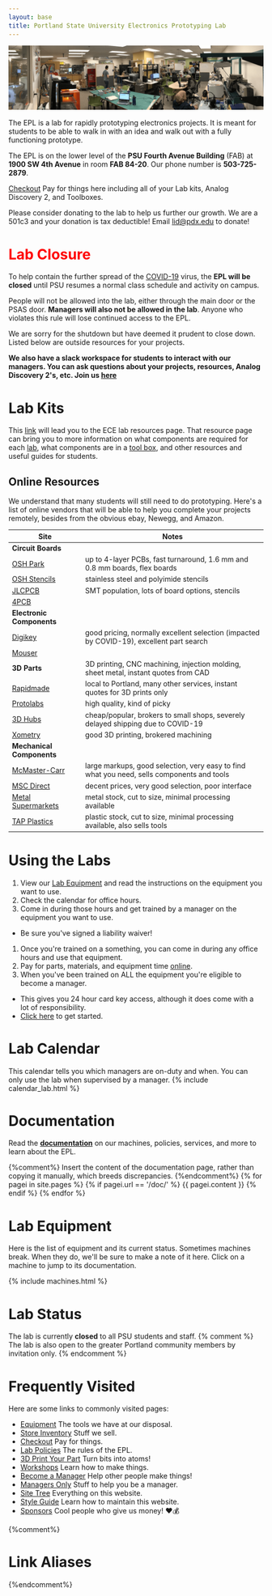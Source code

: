 ```yaml
---
layout: base
title: Portland State University Electronics Prototyping Lab
---
```


![The EPL](/images/lab_pano_2019.png)

The EPL is a lab for rapidly prototyping electronics projects.
It is meant for students to be able to walk in with an idea and walk out with a fully functioning prototype.

The EPL is on the lower level of the **PSU Fourth Avenue Building** (FAB) at **1900 SW 4th Avenue** in room **FAB 84-20**.
Our phone number is **503-725-2879**.

[Checkout]
Pay for things here including all of your Lab kits, Analog Discovery 2, and Toolboxes.

Please consider donating to the lab to help us further our growth.
We are a 501c3 and your donation is tax deductible! Email [lid@pdx.edu](mailto:lid@pdx.edu) to donate!

# <font color="red">Lab Closure</font>
To help contain the further spread of the [COVID-19] virus,
the __EPL will be closed__ until PSU resumes a normal class schedule and activity on campus. 

People will not be allowed into the lab, either through the main door or the PSAS door. 
__Managers will also not be allowed in the lab__. 
Anyone who violates this rule will lose continued access to the EPL.

We are sorry for the shutdown but have deemed it prudent to close down. 
Listed below are outside resources for your projects. 

**We also have a slack workspace for students to interact with our managers. You can ask questions about your projects, resources, Analog Discovery 2's, etc. Join us [here](https://eplabpsu.slack.com/archives/C1W89N8BY)**

# Lab Kits
This [link](https://sites.google.com/pdx.edu/ece-lab-resources/) will lead you to the ECE lab resources page. That resource page can bring you to more information on what components are required for each [lab](https://sites.google.com/pdx.edu/ece-lab-resources/students/lab-kits), what components are in a [tool box](https://sites.google.com/pdx.edu/ece-lab-resources/students/tool-box), and other resources and useful guides for students.

## Online Resources
We understand that many students will still need to do prototyping. 
Here's a list of online vendors that will be able to help you complete your projects remotely, 
besides from the obvious ebay, Newegg, and Amazon.

| Site | Notes
| ---- | -----
| __Circuit Boards__ | 
| [OSH Park] | up to 4-layer PCBs, fast turnaround, 1.6 mm and 0.8 mm boards, flex boards
| [OSH Stencils] | stainless steel and polyimide stencils
| [JLCPCB] | SMT population, lots of board options, stencils
| [4PCB] | 
| __Electronic Components__ | 
| [Digikey] | good pricing, normally excellent selection (impacted by COVID-19), excellent part search
| [Mouser] | 
| __3D Parts__ | 3D printing, CNC machining, injection molding, sheet metal, instant quotes from CAD
| [Rapidmade] | local to Portland, many other services, instant quotes for 3D prints only
| [Protolabs] | high quality, kind of picky
| [3D Hubs] | cheap/popular, brokers to small shops, severely delayed shipping due to COVID-19
| [Xometry] | good 3D printing, brokered machining
| __Mechanical Components__ |
| [McMaster-Carr] | large markups, good selection, very easy to find what you need, sells components and tools
| [MSC Direct] | decent prices, very good selection, poor interface
| [Metal Supermarkets] | metal stock, cut to size, minimal processing available
| [TAP Plastics] | plastic stock, cut to size, minimal processing available, also sells tools

# Using the Labs
1. View our [Lab Equipment](/doc/equip) and read the instructions on the equipment you want to use.
1. Check the calendar for office hours.
1. Come in during those hours and get trained by a manager on the equipment you want to use.
  - Be sure you've signed a liability waiver!
1. Once you're trained on a something, you can come in during any office hours and use that equipment.
1. Pay for parts, materials, and equipment time [online][checkout].
1. When you've been trained on ALL the equipment you're eligible to become a manager.
  - This gives you 24 hour card key access, although it does come with a lot of responsibility.
  - [Click here][Become a Manager] to get started.

# Lab Calendar
This calendar tells you which managers are on-duty and when.
You can only use the lab when supervised by a manager.
{% include calendar_lab.html %}

# Documentation
Read the [**documentation**](doc) on our machines, policies, services, and more to learn about the EPL.

{%comment%}
Insert the content of the documentation page,
rather than copying it manually, which breeds discrepancies.
{%endcomment%}
{% for pagei in site.pages %}
 {% if pagei.url == '/doc/' %}
  {{ pagei.content }}
 {% endif %}
{% endfor %}



# Lab Equipment
Here is the list of equipment and its current status. Sometimes machines
break. When they do, we'll be sure to make a note of it here.
Click on a machine to jump to its documentation.

{% include machines.html %}

# Lab Status
The lab is currently __closed__ to all PSU students and staff. 
{% comment %}
The lab is also open to the greater Portland community members by invitation only.
{% endcomment %}

# Frequently Visited
Here are some links to commonly visited pages:
- [Equipment]
  The tools we have at our disposal.
- [Store Inventory][inventory]
  Stuff we sell.
- [Checkout]
  Pay for things.
- [Lab Policies]
  The rules of the EPL.
- [3D Print Your Part]
  Turn bits into atoms!
- [Workshops]
  Learn how to make things.
- [Become a Manager]
  Help other people make things!
- [Managers Only][manager repo]
  Stuff to help you be a manager.
- [Site Tree][tree]
  Everything on this website.
- [Style Guide][style]
  Learn how to maintain this website.
- [Sponsors]
  Cool people who give us money! ❤️💰

{%comment%}
# Link Aliases
{%endcomment%}

[manager repo]: https://github.com/psu-epl/epl-managers-private/wiki
[Equipment]: doc/equip
[Circuit Store and Lockers]: doc/store
[Lab Policies]: doc/policies
[RF Chamber]: doc/equip/testing/RF-Chamber
[3D Print Your Part]: doc/equip/printer
[Workshops]: https://www.eventbrite.com/o/portland-state-university-electronics-prototyping-lab-epl-11381470478
[Become a Manager]: doc/policies/Becoming-an-E.P.L.-Manager
[Sponsors]: doc/policies/Sponsors
[checkout]: https://commerce.cashnet.com/ecei
[donate]: https://cconn.foundation.pdx.edu/ccon/new_gift.do?action=newGift&giving_page_id=240
[Eventbrite]: https://www.eventbrite.com/o/portland-state-university-electronics-prototyping-lab-epl-11381470478
[inventory]: https://docs.google.com/spreadsheets/d/e/2PACX-1vRctTWgzjjFlbtDmUZ98G7og6jb6IJ1X1vd8zwDnGen3mGZxCVO0T1Jp2Iw2ze2l4Bet2ey2GKlb9wB/pubhtml
[tree]: /siteTree
[style]: /doc/contributing
[OSH Park]: https://oshpark.com/
[OSH Stencils]: https://www.oshstencils.com/
[JLCPCB]: https://jlcpcb.com/
[4PCB]: https://www.4pcb.com/pcb-student-discount.html
[Rapidmade]: https://www.rapidmade.com/
[3D Hubs]: https://www.3dhubs.com/
[Protolabs]: https://www.protolabs.com/
[Xometry]: https://www.xometry.com/
[Digikey]: https://www.digikey.com/
[McMaster-Carr]: https://www.mcmaster.com/
[MSC Direct]: https://www.mscdirect.com/
[Metal Supermarkets]: https://ecommerce.metalsupermarkets.com/MSC-Home.aspx
[TAP Plastics]: https://www.tapplastics.com/
[Mouser]: https://www.mouser.com/
[COVID-19]: https://www.cdc.gov/coronavirus/2019-ncov/about/index.html
